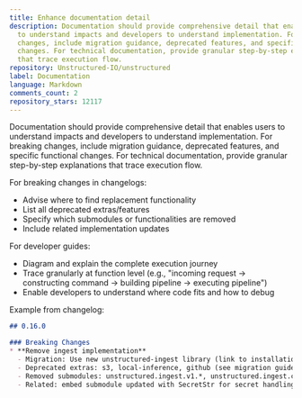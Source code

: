 ```yaml
---
title: Enhance documentation detail
description: Documentation should provide comprehensive detail that enables users
  to understand impacts and developers to understand implementation. For breaking
  changes, include migration guidance, deprecated features, and specific functional
  changes. For technical documentation, provide granular step-by-step explanations
  that trace execution flow.
repository: Unstructured-IO/unstructured
label: Documentation
language: Markdown
comments_count: 2
repository_stars: 12117
---
```


Documentation should provide comprehensive detail that enables users to understand impacts and developers to understand implementation. For breaking changes, include migration guidance, deprecated features, and specific functional changes. For technical documentation, provide granular step-by-step explanations that trace execution flow.

For breaking changes in changelogs:
- Advise where to find replacement functionality
- List all deprecated extras/features
- Specify which submodules or functionalities are removed
- Include related implementation updates

For developer guides:
- Diagram and explain the complete execution journey
- Trace granularly at function level (e.g., "incoming request -> constructing command -> building pipeline -> executing pipeline")
- Enable developers to understand where code fits and how to debug

Example from changelog:
```markdown
## 0.16.0

### Breaking Changes
* **Remove ingest implementation**
  - Migration: Use new unstructured-ingest library (link to installation guide)
  - Deprecated extras: s3, local-inference, github (see migration guide)
  - Removed submodules: unstructured.ingest.v1.*, unstructured.ingest.connectors.*
  - Related: embed submodule updated with SecretStr for secret handling
```